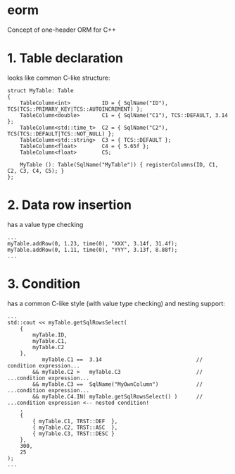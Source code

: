 # eorm
Concept of one-header ORM for C++

# 1. Table declaration
looks like common C-like structure:
```
struct MyTable: Table
{
    TableColumn<int>          ID = { SqlName("ID"), TCS(TCS::PRIMARY_KEY|TCS::AUTOINCREMENT) };
    TableColumn<double>       C1 = { SqlName("C1"), TCS::DEFAULT, 3.14 };
    TableColumn<std::time_t>  C2 = { SqlName("C2"), TCS(TCS::DEFAULT|TCS::NOT_NULL) };
    TableColumn<std::string>  C3 = { TCS::DEFAULT };
    TableColumn<float>        C4 = { 5.65f };
    TableColumn<float>        C5;

    MyTable (): Table(SqlName("MyTable")) { registerColumns(ID, C1, C2, C3, C4, C5); }
};
```

# 2. Data row insertion
has a value type checking
```
...
myTable.addRow(0, 1.23, time(0), "XXX", 3.14f, 31.4f);
myTable.addRow(0, 1.11, time(0), "YYY", 3.13f, 8.88f);
...
```

# 3. Condition
has a common C-like style (with value type checking) and nesting support:
```
...
std::cout << myTable.getSqlRowsSelect(
    {
        myTable.ID,
        myTable.C1,
        myTable.C2
    },
           myTable.C1 ==  3.14                              //    condition expression...
        && myTable.C2 >   myTable.C3                        // ...condition expression...
        && myTable.C3 ==  SqlName("MyOwnColumn")            // ...condition expression...
        && myTable.C4.IN( myTable.getSqlRowsSelect() )      // ...condition expression <-- nested condition!
    ,
    {
        { myTable.C1, TRST::DEF  },
        { myTable.C2, TRST::ASC  },
        { myTable.C3, TRST::DESC }
    },
    300,
    25
);
...
```

